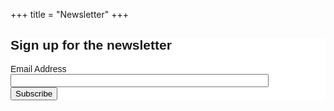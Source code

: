 +++
title = "Newsletter"
+++

<div class="container">
  <div class="row">
    <div class="col-md-10 col-md-offset-1">
      <!-- Begin MailChimp Signup Form -->
      <link href="//cdn-images.mailchimp.com/embedcode/classic-081711.css" rel="stylesheet" type="text/css">
      <style type="text/css">
        #mc_embed_signup{background:#fff; clear:left; font:14px Helvetica,Arial,sans-serif; }
        /* Add your own MailChimp form style overrides in your site stylesheet or in this style block.
           We recommend moving this block and the preceding CSS link to the HEAD of your HTML file. */
      </style>
      <div id="mc_embed_signup">
      <form action="//vimberlin.us6.list-manage.com/subscribe/post?u=4010f8ce18503766e176536f1&amp;id=10d15ec8b0" method="post" id="mc-embedded-subscribe-form" name="mc-embedded-subscribe-form" class="validate" target="_blank" novalidate>
        <h2>Sign up for the newsletter</h2>
      <div class="mc-field-group" style="width: 99.5%; !important">
        <label style="display: inline;" for="mce-EMAIL">Email Address </label>
        <input style="width: 82.3% !important;" type="email" value="" name="EMAIL" class="required email" id="mce-EMAIL">
      </div>
        <div id="mce-responses" class="clear">
          <div class="response" id="mce-error-response" style="display:none"></div>
          <div class="response" id="mce-success-response" style="display:none"></div>
        </div>    <!-- real people should not fill this in and expect good things - do not remove this or risk form bot signups-->
          <div style="position: absolute; left: -5000px;"><input type="text" name="b_4010f8ce18503766e176536f1_10d15ec8b0" tabindex="-1" value=""></div>
          <div class="clear"><input type="submit" value="Subscribe" name="subscribe" id="mc-embedded-subscribe" class="button"></div>
      </form>
      </div>
      <script type='text/javascript' src='//s3.amazonaws.com/downloads.mailchimp.com/js/mc-validate.js'></script><script type='text/javascript'>(function($) {window.fnames = new Array(); window.ftypes = new Array();fnames[0]='EMAIL';ftypes[0]='email';}(jQuery));var $mcj = jQuery.noConflict(true);</script>
      <!--End mc_embed_signup-->
    </div>
  </div>
</div>
